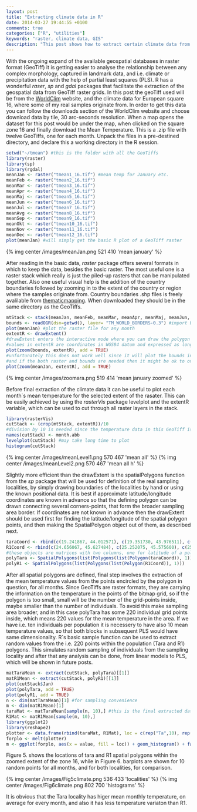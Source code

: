 ```yaml
---
layout: post
title: "Extracting climate data in R"
date: 2014-03-27 19:44:55 +0100
comments: true
categories: ["R", "utilities"]
keywords: "raster, climate data, GIS"
description: "This post shows how to extract certain climate data from any GeoTiff database."
---
```


With the ongoing expand of the available geospatial databases in raster format (GeoTiff) it is getting easier to analyse the relationship between any complex morphology, captured in landmark data, and i.e. climate or precipitation data with the help of partial least squares (PLS). R has a wonderful *raser*, *sp* and *gdal* packages that facilitate the extraction of the geospatial data from GeoTiff raster grids. In this post the geoTiff used will be from the <a href="http://www.worldclim.org/" target="_blank">WorldClim</a> website, and the climate data for European square 16, where some of my real samples originate from. In order to get this data you can follow the downloads section of the WorldClim website and choose download data by tile, 30 arc-seconds resolution. When a map opens the dataset for this post would be under the map, when clicked on the square zone 16 and finally download the Mean Temperature. This is a .zip file with twelve GeoTiffs, one for each month. Unpack the files in a pre-destined directory, and declare this a working directory in the R session.
```r Importing libraries, reading and inital plots of the GeoTiff data
setwd("~/tmean") #this is the folder with all the GeoTiffs
library(raster)
library(sp)
library(rgdal)
meanJan <- raster("tmean1_16.tif") #mean temp for January etc.
meanFeb <- raster("tmean2_16.tif") 
meanMar <- raster("tmean3_16.tif") 
meanApr <- raster("tmean4_16.tif") 
meanMaj <- raster("tmean5_16.tif")
meanJun <- raster("tmean6_16.tif") 
meanJul <- raster("tmean7_16.tif")
meanAvg <- raster("tmean8_16.tif") 
meanSep <- raster("tmean9_16.tif") 
meanOkt <- raster("tmean10_16.tif") 
meanNov <- raster("tmean11_16.tif")
meanDec <- raster("tmean12_16.tif") 
plot(meanJan) #will simply get the basic R plot of a GeoTiff raster
``` 
{% img center /images/meanJan.png 521 410 'mean january' %}

After reading in the basic data, *raster* package offers several formats in which to keep the data, besides the basic raster. The most useful one is a raster stack which really is just the piled-up rasters that can be manipulated together. Also one useful visual help is the addition of the country boundaries followed by zooming in to the extent of the country or region where the samples originate from. Country boundaries .shp files is freely avalilable from <a href="http://thematicmapping.org/downloads/world_borders.php" target="_blank">thematicmapping</a>. When downloaded they should be in the same directory as the GeoTiffs.

```r Creating the raster stack, adding boundaries and zooming to an extent
mtStack <- stack(meanJan, meanFeb, meanMar, meanApr, meanMaj, meanJun, meanJul, meanAvg, meanSep, meanOkt, meanNov, meanDec)
bounds <- readOGR(dsn=getwd(), layer= "TM_WORLD_BORDERS-0.3") #import borders
plot(meanJan) #plot the raster file for any month
extentR <- drawExtent() 
#drawExtent enters the interactive mode where you can draw the polygon for zooming based on two points, top right and lower left
#values in extentR are coordinates in WGS84 datum and expressed as longitude data
plot(zoom(bounds, extentR), add = TRUE) 
#unfortunately this does not work well since it will plot the bounds in the zoom extent
#and if the both raster and bounds are needed then it might be ok to overlap them in GIMP
plot(zoom(meanJan, extentR), add = TRUE) 
```
{% img center /images/zoomara.png 519 414 'mean january zoomed' %}

Before final extraction of the climate data it can be useful to plot each month`s mean temperature for the selected extent of the rasater. This can be easily achieved by using the *rasterVis* package levelplot and the extentR variable, which can be used to cut through all raster layers in the stack.

```r Cutting the stack and drawing levelplot for all months
library(rasterVis)
cutStack <- (crop(mtStack, extentR))/10 
#division by 10 is needed since the temperature data in this GeoTiff is x10 for saving memory-important
names(cutStack) <- month.abb
levelplot(cutStack) #may take long time to plot
histogram(cutStack)
```
{% img center /images/meanLevel1.png 570 467 'mean all' %}
{% img center /images/meanLevel2.png 570 467 'mean all h' %}

Slightly more efficient than the drawExtent is the spatialPolygons function from the *sp* package that will be used for definition of the real sampling localities, by simply drawing boundaries of the localities by hand or using the known positional data. It is best if approximate latitude/longitude coordinates are known in advance so that the defining polygon can be drawn connecting several corners-points, that form the broader sampling area border. If coordinates are not known in advance then the drawExtent should be used first for finding the latitude/longitude of the spatial polygon points, and then making the SpatialPolygon object out of them, as described next.

```r Extracting spatialPolygons by latitude/longitude pairs 
taraCoord <- rbind(c(19.241867, 44.012571), c(19.351730, 43.976511), c(19.518585, 43.923121), c(19.435501, 43.894924), c(19.317398, 43.896903), c(19.261780, 43.955259), c(19.241867, 44.012571))
R1Coord <- rbind(c(24.656067, 45.627484), c(25.252075, 45.575600), c(25.628357, 45.525592), c(25.488281, 45.3000007), c(25.046082, 45.381080), c(24.672546, 45.539060), c(24.656067, 45.627484))
#these objects are matrices with two columns, one for latitude of a polygon corner and the other the longitude
polyTara <- SpatialPolygons(list(Polygons(list(Polygon(taraCoord)), 1))) #declare object type
polyR1 <- SpatialPolygons(list(Polygons(list(Polygon(R1Coord)), 1)))
```
After all spatial polygons are defined, final step involves the extraction of the mean temperature values from the points encircled by the polygon in question, for all months. Since GeoTiffs are raster formats, they are carrying the information on the temperature in the points of the bitmap grid, so if the polygon is too small, small will be the number of the grid-points inside, maybe smaller than the number of individuals. To avoid this make sampling area broader, and in this case polyTara has some 220 individual grid points inside, which means 220 values for the mean temperature in the area. If we have i.e. ten individuals per population it is necessery to have also 10 mean temperature values, so that both blocks in subsequent PLS would have same dimensionality. R`s basic sample function can be used to extract random values from the i.e. 220 points within the population (Tara and R1) polygons. This simulates random sampling of individuals from the sampling locality and after that any analysis can be done, from linear models to PLS, which will be shown in future posts. 

```r Extracting climate data and preparing the dataset according to the number of individuals
matTaraMean <- extract(cutStack, polyTara)[[1]]
matR1Mean <- extract(cutStack, polyR1)[[1]]
plot(cutStack$Jan)
plot(polyTara, add = TRUE)
plot(polyR1, add = TRUE)
n <- dim(matTaraMean)[1] #for sampling convenience
m <- dim(matR1Mean)[1]
taraMat <- matTaraMean[sample(n, 10),] #this is the final extracted data
R1Mat <- matR1Mean[sample(m, 10),]
library(ggplot2)
library(reshape2)
plotter <- data.frame(rbind(taraMat, R1Mat), loc = c(rep("Ta",10), rep("R1", 10))) #for ggplot2
forplo <- melt(plotter)
m <- ggplot(forplo, aes(x = value, fill = loc)) + geom_histogram() + facet_grid(variable~.)
```

Figure 5. shows the locations of tara and R1 spatial polygons within the zoomed extent of the zone 16, while in Figure 6. barplots are shown for 10 random points for all months, and for both localities, for comparison.

{% img center /images/Fig5climate.png 536 433 'localities' %}
{% img center /images/Fig6climate.png 802 700 'histograms' %}

It is obvious that the Tara locality has higer mean monthly temperature, on average for every month, and also it has less temperature variaton than R1.

